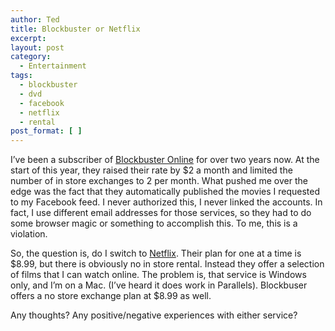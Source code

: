 ```yaml
---
author: Ted
title: Blockbuster or Netflix
excerpt:
layout: post
category:
  - Entertainment
tags:
  - blockbuster
  - dvd
  - facebook
  - netflix
  - rental
post_format: [ ]
---
```

I’ve been a subscriber of [Blockbuster Online][1] for over two years now. At the start of this year, they raised their rate by $2 a month and limited the number of in store exchanges to 2 per month. What pushed me over the edge was the fact that they automatically published the movies I requested to my Facebook feed. I never authorized this, I never linked the accounts. In fact, I use different email addresses for those services, so they had to do some browser magic or something to accomplish this. To me, this is a violation.

So, the question is, do I switch to [Netflix][2]. Their plan for one at a time is $8.99, but there is obviously no in store rental. Instead they offer a selection of films that I can watch online. The problem is, that service is Windows only, and I’m on a Mac. (I’ve heard it does work in Parallels). Blockbuser offers a no store exchange plan at $8.99 as well.

Any thoughts? Any positive/negative experiences with either service?

 [1]: http://www.blockbuster.com
 [2]: http://www.netflix.com